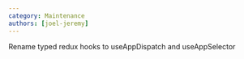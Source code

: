 ```yaml
---
category: Maintenance
authors: [joel-jeremy]
---
```


Rename typed redux hooks to useAppDispatch and useAppSelector
